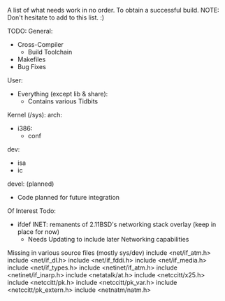 A list of what needs work in no order. To obtain a successful build.
NOTE: Don't hesitate to add to this list. :)

TODO:
General:
- Cross-Compiler
	- Build Toolchain
- Makefiles
- Bug Fixes

User:
- Everything (except lib & share):
	- Contains various Tidbits

Kernel (/sys):
arch:
- i386:
	- conf

dev:
- isa
- ic

devel: (planned)
- Code planned for future integration

Of Interest Todo:
- ifdef INET: remanents of 2.11BSD's networking stack overlay (keep in place for now)
	- Needs Updating to include later Networking capabilities


Missing in various source files (mostly sys/dev)
include <net/if_atm.h>
include <net/if_dl.h>
include <net/if_fddi.h>
include <net/if_media.h>
include <net/if_types.h>
include <netinet/if_atm.h>
include <netinet/if_inarp.h>
include <netatalk/at.h>
include <netccitt/x25.h>
include <netccitt/pk.h>
include <netccitt/pk_var.h>
include <netccitt/pk_extern.h>
include <netnatm/natm.h>
